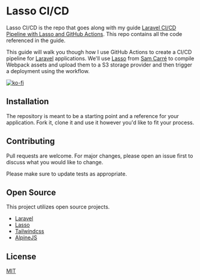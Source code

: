 # Lasso CI/CD

Lasso CI/CD is the repo that goes along with my guide [Laravel CI/CD Pipeline with Lasso and GitHub Actions](https://lasso-ci-cd.alexjustesen.com/). This repo contains all the code referenced in the guide.

This guide will walk you though how I use GitHub Actions to create a CI/CD pipeline for [Laravel](https://laravel.com) applications. We'll use [Lasso](https://getlasso.dev) from [Sam Carré](https://github.com/Sammyjo20) to compile Webpack assets and upload them to a S3 storage provider and then trigger a deployment using the workflow.

[![ko-fi](https://www.ko-fi.com/img/githubbutton_sm.svg)](https://ko-fi.com/S6S12TS60)

## Installation

The repository is meant to be a starting point and a reference for your application. Fork it, clone it and use it however you'd like to fit your process.

## Contributing
Pull requests are welcome. For major changes, please open an issue first to discuss what you would like to change.

Please make sure to update tests as appropriate.

## Open Source
This project utilizes open source projects.

- [Laravel](https://laravel.com/)
- [Lasso](https://getlasso.dev/)
- [Tailwindcss](https://tailwindcss.com/)
- [AlpineJS](https://github.com/alpinejs/alpine/)

## License
[MIT](https://choosealicense.com/licenses/mit/)
